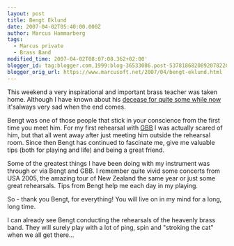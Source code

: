 ```yaml
---
layout: post
title: Bengt Eklund
date: 2007-04-02T05:40:00.000Z
author: Marcus Hammarberg
tags:
  - Marcus private
  - Brass Band
modified_time: 2007-04-02T08:07:08.362+02:00'
blogger_id: tag:blogger.com,1999:blog-36533086.post-5378186820892078226
blogger_orig_url: https://www.marcusoft.net/2007/04/bengt-eklund.html
---
```


This weekend a very inspirational and important brass teacher was taken home. Although I have known about his [decease for quite some while now](https://www.marcusoft.net/2006/11/cancer.html) it'salways very sad when the end comes.

Bengt was one of those people that stick in your conscience from the first time you meet him. For my first rehearsal with [GBB](http://www.goteborgbrassband.org.se/) I was actually scared of him, but that all went away after just meeting him outside the rehearsal room. Since then Bengt has continued to fascinate me, give me valuable tips (both for playing and life) and being a great friend.

Some of the greatest things I have been doing with my instrument was through or via Bengt and GBB. I remember quite vivid some concerts from USA 2005, the amazing tour of New Zealand the same year or just some great rehearsals. Tips from Bengt help me each day in my playing.

So - thank you Bengt, for everything! You will live on in my mind for a long, long time.

I can already see Bengt conducting the rehearsals of the heavenly brass band. They will surely play with a lot of ping, spin and "stroking the cat" when we all get there...
